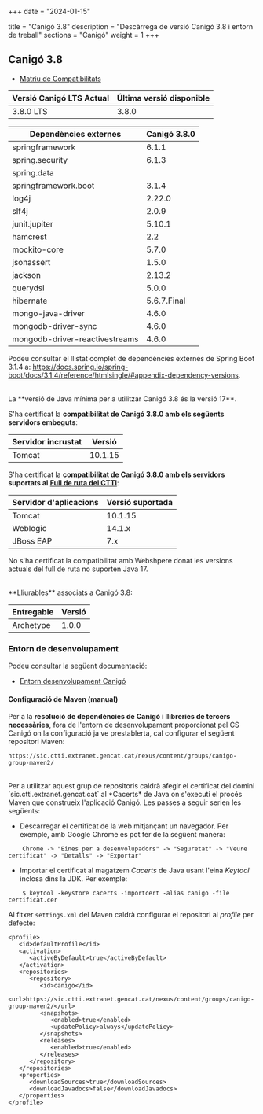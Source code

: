 +++
date        = "2024-01-15"

title       = "Canigó 3.8"
description = "Descàrrega de versió Canigó 3.8 i entorn de treball"
sections    = "Canigó"
weight     = 1
+++

## Canigó 3.8

- [Matriu de Compatibilitats](/plataformes/canigo/documentacio-per-versions/3.8LTS/3.8.0/moduls/compatibilitat-per-modul)

| Versió Canigó LTS Actual | Última versió disponible |
|--------------------------|--------------------------|
| 3.8.0 LTS                | 3.8.0                    |




| Dependències externes          | Canigó 3.8.0 |
|--------------------------------|--------------|
| springframework                | 6.1.1        |
| spring.security                | 6.1.3        | 
| spring.data                    |              | 
| springframework.boot           | 3.1.4        |
| log4j                          | 2.22.0       | 
| slf4j                          | 2.0.9        | 
| junit.jupiter                  | 5.10.1       | 
| hamcrest                       | 2.2          | 
| mockito-core                   | 5.7.0        | 
| jsonassert                     | 1.5.0        |
| jackson                        | 2.13.2       |
| querydsl                       | 5.0.0        |
| hibernate                      | 5.6.7.Final  |
| mongo-java-driver              | 4.6.0        |
| mongodb-driver-sync            | 4.6.0        |
| mongodb-driver-reactivestreams | 4.6.0        |


Podeu consultar el llistat complet de dependències externes de Spring Boot 3.1.4 a:
https://docs.spring.io/spring-boot/docs/3.1.4/reference/htmlsingle/#appendix-dependency-versions.

<br/>
La **versió de Java mínima per a utilitzar Canigó 3.8 és la versió 17**.

S'ha certificat la **compatibilitat de Canigó 3.8.0 amb els següents servidors embeguts**:

|      Servidor incrustat             | Versió  |
|---------------------------------    |---------|
|  Tomcat                             | 10.1.15 |


S'ha certificat la **compatibilitat de Canigó 3.8.0 amb els servidors suportats al**
[**Full de ruta del CTTI**](https://qualitat.solucions.gencat.cat/estandards/estandard-full-ruta-programari/):


| 	Servidor d'aplicacions		 | 		Versió suportada     	  |
|--------------------|---------------------------|
| Tomcat					     | 10.1.15   	             	 |
| Weblogic				        | 14.1.x               		   |
| JBoss EAP       				| 7.x        			            |

No s'ha certificat la compatibilitat amb Webshpere donat les versions actuals del full de ruta no suporten Java 17.

<br/>
**Lliurables** associats a Canigó 3.8:

|          Entregable         | Versió |
|-------------------          |--------|
| Archetype                   | 1.0.0  |


### Entorn de desenvolupament

Podeu consultar la següent documentació:

- [Entorn desenvolupament Canigó](/plataformes/canigo/documentacio-per-versions/3.8LTS/3.8.0/entorn-de-desenvolupament/)


#### Configuració de Maven (manual)

Per a la **resolució de dependències de Canigó i llibreries de tercers necessàries**, fora de l'entorn de desenvolupament
proporcionat pel CS Canigó on la configuració ja ve prestablerta, cal configurar el següent repositori Maven:

```
https://sic.ctti.extranet.gencat.cat/nexus/content/groups/canigo-group-maven2/
```

<br/>
Per a utilitzar aquest grup de repositoris caldrà afegir el certificat del domini `sic.ctti.extranet.gencat.cat`
al *Cacerts* de Java on s'executi el procés Maven que construeix l'aplicació Canigó.
Les passes a seguir serien les següents:

* Descarregar el certificat de la web mitjançant un navegador. Per exemple, amb Google Chrome es pot fer de la següent manera:
```
    Chrome -> "Eines per a desenvolupadors" -> "Seguretat" -> "Veure certificat" -> "Detalls" -> "Exportar"
```
* Importar el certificat al magatzem *Cacerts* de Java usant l'eina *Keytool* inclosa dins la JDK. Per exemple:
```
    $ keytool -keystore cacerts -importcert -alias canigo -file certificat.cer
```

Al fitxer `settings.xml` del Maven caldrà configurar el repositori al _profile_ per defecte:

```
<profile>
   <id>defaultProfile</id>
   <activation>
      <activeByDefault>true</activeByDefault>
   </activation>
   <repositories>
      <repository>
         <id>canigo</id>
         <url>https://sic.ctti.extranet.gencat.cat/nexus/content/groups/canigo-group-maven2/</url>
         <snapshots>
            <enabled>true</enabled>
            <updatePolicy>always</updatePolicy>
         </snapshots>
         <releases>
            <enabled>true</enabled>
         </releases>
      </repository>
   </repositories>
   <properties>
      <downloadSources>true</downloadSources>
      <downloadJavadocs>false</downloadJavadocs>
   </properties>
</profile>
```
